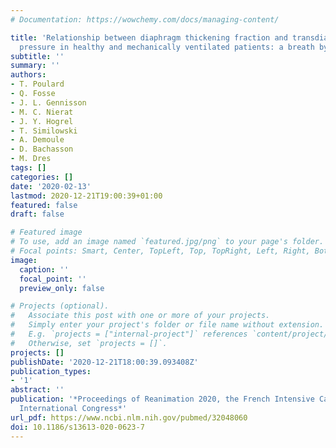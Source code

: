 ```yaml
---
# Documentation: https://wowchemy.com/docs/managing-content/

title: 'Relationship between diaphragm thickening fraction and transdiaphragmatic
  pressure in healthy and mechanically ventilated patients: a breath by breath analysis'
subtitle: ''
summary: ''
authors:
- T. Poulard
- Q. Fosse
- J. L. Gennisson
- M. C. Nierat
- J. Y. Hogrel
- T. Similowski
- A. Demoule
- D. Bachasson
- M. Dres
tags: []
categories: []
date: '2020-02-13'
lastmod: 2020-12-21T19:00:39+01:00
featured: false
draft: false

# Featured image
# To use, add an image named `featured.jpg/png` to your page's folder.
# Focal points: Smart, Center, TopLeft, Top, TopRight, Left, Right, BottomLeft, Bottom, BottomRight.
image:
  caption: ''
  focal_point: ''
  preview_only: false

# Projects (optional).
#   Associate this post with one or more of your projects.
#   Simply enter your project's folder or file name without extension.
#   E.g. `projects = ["internal-project"]` references `content/project/deep-learning/index.md`.
#   Otherwise, set `projects = []`.
projects: []
publishDate: '2020-12-21T18:00:39.093408Z'
publication_types:
- '1'
abstract: ''
publication: '*Proceedings of Reanimation 2020, the French Intensive Care Society
  International Congress*'
url_pdf: https://www.ncbi.nlm.nih.gov/pubmed/32048060
doi: 10.1186/s13613-020-0623-7
---
```

